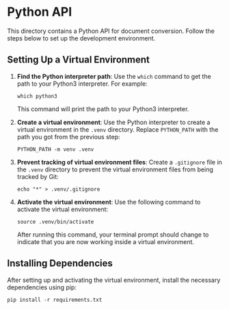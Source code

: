 # Python API

This directory contains a Python API for document conversion. Follow the steps below to set up the development environment.

## Setting Up a Virtual Environment

1. **Find the Python interpreter path**: Use the `which` command to get the path to your Python3 interpreter. For example:

    ```shell
    which python3
    ```

    This command will print the path to your Python3 interpreter.

2. **Create a virtual environment**: Use the Python interpreter to create a virtual environment in the `.venv` directory. Replace `PYTHON_PATH` with the path you got from the previous step:

    ```shell
    PYTHON_PATH -m venv .venv
    ```

3. **Prevent tracking of virtual environment files**: Create a `.gitignore` file in the `.venv` directory to prevent the virtual environment files from being tracked by Git:

    ```shell
    echo "*" > .venv/.gitignore
    ```

4. **Activate the virtual environment**: Use the following command to activate the virtual environment:

    ```shell
    source .venv/bin/activate
    ```

    After running this command, your terminal prompt should change to indicate that you are now working inside a virtual environment.

## Installing Dependencies

After setting up and activating the virtual environment, install the necessary dependencies using pip:

```shell
pip install -r requirements.txt
````